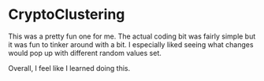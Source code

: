 # CryptoClustering

This was a pretty fun one for me. The actual coding bit was fairly simple but it was fun to tinker around with a bit. I especially liked seeing what changes would pop up with different random values set.

Overall, I feel like I learned doing this.

